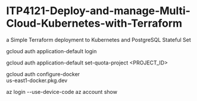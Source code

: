 # ITP4121-Deploy-and-manage-Multi-Cloud-Kubernetes-with-Terraform

a Simple Terraform deployment to Kubernetes and PostgreSQL Stateful Set

gcloud auth application-default login

gcloud auth application-default set-quota-project <PROJECT_ID>

gcloud auth configure-docker \
    us-east1-docker.pkg.dev

az login --use-device-code
az account show